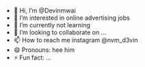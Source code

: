 - 👋 Hi, I’m @Devinmwai
- 👀 I’m interested in online advertising jobs
- 🌱 I’m currently not learning
- 💞️ I’m looking to collaborate on ...
- 📫 How to reach me instagram @nvm_d3vin
- 😄 Pronouns: hee him
- ⚡ Fun fact: ...

<!---
Devinmwai/Devinmwai is a ✨ special ✨ repository because its `README.md` (this file) appears on your GitHub profile.
You can click the Preview link to take a look at your changes.
--->
